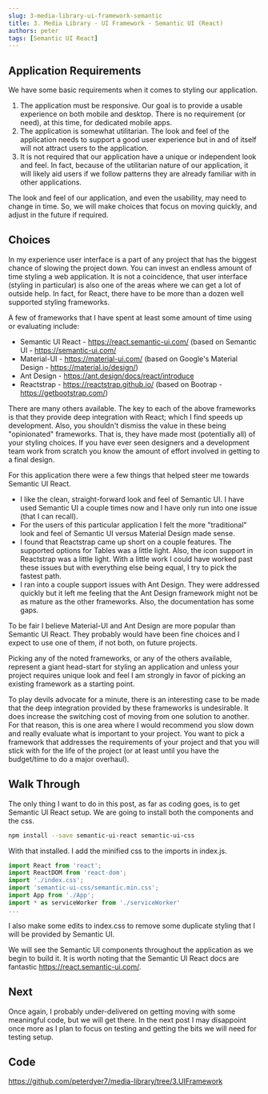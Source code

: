 ```yaml
---
slug: 3-media-library-ui-framework-semantic
title: 3. Media Library - UI Framework - Semantic UI (React)
authors: peter
tags: [Semantic UI React]
---
```


## Application Requirements

We have some basic requirements when it comes to styling our application.

1. The application must be responsive. Our goal is to provide a usable experience on both mobile and desktop. There is no requirement (or need), at this time, for dedicated mobile apps.
2. The application is somewhat utilitarian. The look and feel of the application needs to support a good user experience but in and of itself will not attract users to the application.
3. It is not required that our application have a unique or independent look and feel. In fact, because of the utilitarian nature of our application, it will likely aid users if we follow patterns they are already familiar with in other applications.

The look and feel of our application, and even the usability, may need to change in time. So, we will make choices that focus on moving quickly, and adjust in the future if required.

<!--truncate-->

## Choices

In my experience user interface is a part of any project that has the biggest chance of slowing the project down. You can invest an endless amount of time styling a web application. It is not a coincidence, that user interface (styling in particular) is also one of the areas where we can get a lot of outside help. In fact, for React, there have to be more than a dozen well supported styling frameworks.

A few of frameworks that I have spent at least some amount of time using or evaluating include:

- Semantic UI React - <https://react.semantic-ui.com/> (based on Semantic UI - <https://semantic-ui.com/>
- Material-UI - <https://material-ui.com/> (based on Google's Material Design - <https://material.io/design/>)
- Ant Design - <https://ant.design/docs/react/introduce>
- Reactstrap - <https://reactstrap.github.io/> (based on Bootrap - <https://getbootstrap.com/>)

There are many others available. The key to each of the above frameworks is that they provide deep integration with React; which I find speeds up development. Also, you shouldn't dismiss the value in these being "opinionated" frameworks. That is, they have made most (potentially all) of your styling choices. If you have ever seen designers and a development team work from scratch you know the amount of effort involved in getting to a final design.

For this application there were a few things that helped steer me towards Semantic UI React.

- I like the clean, straight-forward look and feel of Semantic UI. I have used Semantic UI a couple times now and I have only run into one issue (that I can recall).
- For the users of this particular application I felt the more "traditional" look and feel of Semantic UI versus Material Design made sense.
- I found that Reactstrap came up short on a couple features. The supported options for Tables was a little light. Also, the icon support in Reactstrap was a little light. With a little work I could have worked past these issues but with everything else being equal, I try to pick the fastest path.
- I ran into a couple support issues with Ant Design. They were addressed quickly but it left me feeling that the Ant Design framework might not be as mature as the other frameworks. Also, the documentation has some gaps.

To be fair I believe Material-UI and Ant Design are more popular than Semantic UI React. They probably would have been fine choices and I expect to use one of them, if not both, on future projects.

Picking any of the noted frameworks, or any of the others available, represent a giant head-start for styling an application and unless your project requires unique look and feel I am strongly in favor of picking an existing framework as a starting point.

To play devils advocate for a minute, there is an interesting case to be made that the deep integration provided by these frameworks is undesirable. It does increase the switching cost of moving from one solution to another. For that reason, this is one area where I would recommend you slow down and really evaluate what is important to your project. You want to pick a framework that addresses the requirements of your project and that you will stick with for the life of the project (or at least until you have the budget/time to do a major overhaul).

## Walk Through

The only thing I want to do in this post, as far as coding goes, is to get Semantic UI React setup. We are going to install both the components and the css.

```bash
npm install --save semantic-ui-react semantic-ui-css
```

With that installed. I add the minified css to the imports in index.js.

```jsx
import React from 'react';
import ReactDOM from 'react-dom';
import './index.css';
import 'semantic-ui-css/semantic.min.css';
import App from './App';
import * as serviceWorker from './serviceWorker'
...
```

I also make some edits to index.css to remove some duplicate styling that I will be provided by Semantic UI.

We will see the Semantic UI components throughout the application as we begin to build it. It is worth noting that the Semantic UI React docs are fantastic <https://react.semantic-ui.com/>.

## Next

Once again, I probably under-delivered on getting moving with some meaningful code, but we will get there. In the next post I may disappoint once more as I plan to focus on testing and getting the bits we will need for testing setup.

## Code

<https://github.com/peterdyer7/media-library/tree/3.UIFramework>
